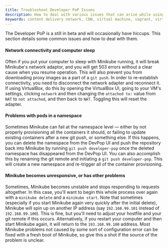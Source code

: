 ```yaml
---
title: Troubleshoot Developer PoP Issues
description: How to deal with various issues that can arise while using DevPoP.
keywords: content delivery network, CDN, virtual machine, vagrant, virtualbox, git, cli, local development, developer pop
---
```


The Developer PoP is a still in beta and will occasionally have hiccups. This section details some common issues and how to deal with them.

#### Network connectivity and computer sleep
  Often if you put your computer to sleep with Minikube running, it will break Minikube's network adaptor, and you will get 503 errors without a clear cause when you resume operation. This will also prevent you from downloading proxy images as a part of a `git push`. In order to re-establish connectivity, you need to disconnect the network adapter and reconnect it. If using VirtualBox, do this by opening the VirtualBox UI, going to your VM's settings, clicking `network` and then changing the `attached to:` value from `NAT` to `not attached`, and then back to `NAT`. Toggling this will reset the adapter.

#### Problems with pods in a namespace
  Sometimes Minikube can fail at the namespace level — either by not properly provisioning all the containers it should, or failing to update existing containers after a new git push, or something else. If this happens, you can delete the namespace from the DevPop UI and push the repository back into Minikube by running `git push developer-pop` once the deleted namespace has disappeared from the DevPop UI. You can also accomplish this by renaming the git remote and initiating a `git push developer-pop`. This will create a new namespace and re-trigger all of the container provisioning. 

#### Minikube becomes unresponsive, or has other problems
  Sometimes, Minikube becomes unstable and stops responding to requests altogether. In this case, you'll want to begin this whole process over again with a `minikube delete` and a `minikube start`. Note that sometimes (especially if you start Minikube again very quickly after the initial delete), Minikube will spin up on another IP address (say `192.168.99.101` instead of `192.168.99.100`). This is fine, but you'll need to adjust your hostfile and your git remote if this occurs. Alternatively, if you restart your computer and then start Minikube again, it will return to the `193.168.99.100` address. Most Minikube problems not caused by some sort of configuration error can be fixed with a fresh boot of Minikube, so give this a shot if the source of the problem is unclear.
